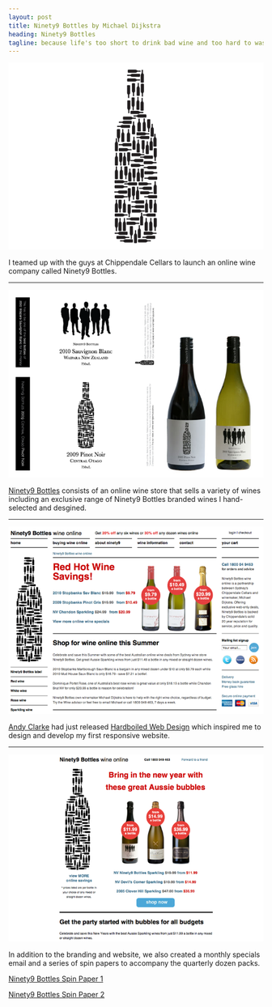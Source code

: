 ```yaml
---
layout: post
title: Ninety9 Bottles by Michael Dijkstra
heading: Ninety9 Bottles
tagline: because life's too short to drink bad wine and too hard to waste good money
---
```


![Ninety9 Bottles Logo](/assets/img/ninety9bottles/logo.png)

I teamed up with the guys at Chippendale Cellars to launch an online wine
company called Ninety9 Bottles.

***

![Ninety9 Bottles Wine](/assets/img/ninety9bottles/wine.png)

[Ninety9 Bottles](http://ninety9bottles.com.au) consists of an online wine store
that sells a variety of wines including an exclusive range of Ninety9 Bottles
branded wines I hand-selected and desgined.

***

![Ninety9 Bottles Website](/assets/img/ninety9bottles/website.png)


[Andy Clarke](http://stuffandnonsense.co.uk/) had just released
[Hardboiled Web Design](http://hardboiledwebdesign.com) which inspired me to
design and develop my first responsive website.

***

![Ninety9 Bottles Specials Email](/assets/img/ninety9bottles/email.png)

In addition to the branding and website, we also created a
monthly specials email and a series of spin papers to accompany the quarterly
dozen packs.


[Ninety9 Bottles Spin Paper
1](/assets/pdf/ninety9bottles/Niney9Bottles-SpinPaper-1.pdf)

[Ninety9 Bottles Spin Paper
2](/assets/pdf/ninety9bottles/Niney9Bottles-SpinPaper-2.pdf)
